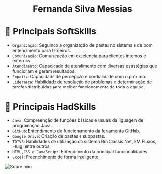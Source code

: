 <h1 align="center"> Fernanda Silva Messias</h1>


# :hammer: Principais SoftSkills
- `Organização`: Seguindo a organização de pastas no sistema e de bom entendimento para terceiros.
- `Comunicação`: Comunicação em excelencia para clientes internos e externos.
- `Atendimento`: Capacidade de atendimento com diversas estratégias que funcionam e geram resultados.
- `Empatia`: Capacidade de percepção e cordialidade com o próximo.
- `Liderança`: Habilidade de resolução de problemas e determinação de tarefas distribuidas para melhor funcionamento de toda a equipe.

# :hammer: Principais HadSkills
- `Java`: Compreenção de funções básicas e usuais da liguagem de programação Java.
- `GitHub`: Entendimento de funcionamento da ferramenta GitHub.
- `Google Drive`: Criação de pastas e subpastas.
- `TOTVS`: Habilidades de utilização do sistema Rm Classis Net, RM Fluxos, Fluig, entre outros.
- `HTML,CSS e JavaScript`: Entendimento da principal funcionalidades.
- `Excel`: Preenchimento de forma inteligente.

![Sobre mim](https://github.com/user-attachments/assets/3844d99e-013f-4c28-8abc-5780769f317a)


